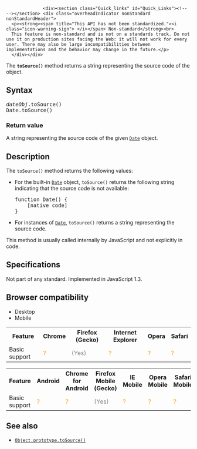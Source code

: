 
                
                  <div><section class="Quick_links" id="Quick_Links"><!-- --></section> <div class="overheadIndicator nonStandard nonStandardHeader"> 
      <p><strong><span title="This API has not been standardized."><i class="icon-warning-sign"> </i></span> Non-standard</strong><br> 
      This feature is non-standard and is not on a standards track. Do not use it on production sites facing the Web: it will not work for every user. There may also be large incompatibilities between implementations and the behavior may change in the future.</p> 
      </div></div>

<p>The <strong><code>toSource()</code></strong> method returns a string representing the source code of the object.</p>

<h2 id="Syntax">Syntax</h2>

<pre class="syntaxbox"><var>dateObj</var>.toSource()
Date.toSource()</pre>

<h3 id="Return_value">Return value</h3>
<p>A string representing the source code of the given <a title="Creates a JavaScript Date instance that represents a single moment in time. Date objects are based on a time value that is the number of milliseconds since 1 January, 1970 UTC." href="/en-US/docs/Web/JavaScript/Reference/Global_Objects/Date"><code>Date</code></a> object.</p>

<h2 id="Description">Description</h2>

<p>The <code>toSource()</code> method returns the following values:</p>

<ul>
 <li>For the built-in <a title="Creates a JavaScript Date instance that represents a single moment in time. Date objects are based on a time value that is the number of milliseconds since 1 January, 1970 UTC." href="/en-US/docs/Web/JavaScript/Reference/Global_Objects/Date"><code>Date</code></a> object, <code>toSource()</code> returns the following string indicating that the source code is not available:

  <pre class="brush: js">function Date() {
    [native code]
}
</pre>
 </li>
 <li>For instances of <a title="Creates a JavaScript Date instance that represents a single moment in time. Date objects are based on a time value that is the number of milliseconds since 1 January, 1970 UTC." href="/en-US/docs/Web/JavaScript/Reference/Global_Objects/Date"><code>Date</code></a>, <code>toSource()</code> returns a string representing the source code.</li>
</ul>

<p>This method is usually called internally by JavaScript and not explicitly in code.</p>

<h2 id="Specifications">Specifications</h2>

<p>Not part of any standard. Implemented in JavaScript 1.3.</p>

<h2 id="Browser_compatibility">Browser compatibility</h2>

<div><div class="htab"> 
    <a name="AutoCompatibilityTable" id="AutoCompatibilityTable"></a> 
    <ul> 
        <li class="selected"><a>Desktop</a></li> 
        <li><a>Mobile</a></li> 
    </ul> 
</div></div>

<div id="compat-desktop">
<table class="compat-table">
 <tbody>
  <tr>
   <th>Feature</th>
   <th>Chrome</th>
   <th>Firefox (Gecko)</th>
   <th>Internet Explorer</th>
   <th>Opera</th>
   <th>Safari</th>
  </tr>
  <tr>
   <td>Basic support</td>
   <td><span title="Compatibility unknown; please update this." style="color: rgb(255, 153, 0);">?</span></td>
   <td><span title="Please update this with the earliest version of support." style="color: #888;">(Yes)</span></td>
   <td><span title="Compatibility unknown; please update this." style="color: rgb(255, 153, 0);">?</span></td>
   <td><span title="Compatibility unknown; please update this." style="color: rgb(255, 153, 0);">?</span></td>
   <td><span title="Compatibility unknown; please update this." style="color: rgb(255, 153, 0);">?</span></td>
  </tr>
 </tbody>
</table>
</div>

<div id="compat-mobile">
<table class="compat-table">
 <tbody>
  <tr>
   <th>Feature</th>
   <th>Android</th>
   <th>Chrome for Android</th>
   <th>Firefox Mobile (Gecko)</th>
   <th>IE Mobile</th>
   <th>Opera Mobile</th>
   <th>Safari Mobile</th>
  </tr>
  <tr>
   <td>Basic support</td>
   <td><span title="Compatibility unknown; please update this." style="color: rgb(255, 153, 0);">?</span></td>
   <td><span title="Compatibility unknown; please update this." style="color: rgb(255, 153, 0);">?</span></td>
   <td><span title="Please update this with the earliest version of support." style="color: #888;">(Yes)</span></td>
   <td><span title="Compatibility unknown; please update this." style="color: rgb(255, 153, 0);">?</span></td>
   <td><span title="Compatibility unknown; please update this." style="color: rgb(255, 153, 0);">?</span></td>
   <td><span title="Compatibility unknown; please update this." style="color: rgb(255, 153, 0);">?</span></td>
  </tr>
 </tbody>
</table>
</div>

<h2 id="See_also">See also</h2>

<ul>
 <li><a title="The toSource() method returns a string representing the source code of the object." href="/en-US/docs/Web/JavaScript/Reference/Global_Objects/Object/toSource"><code>Object.prototype.toSource()</code></a></li>
</ul>
                
              